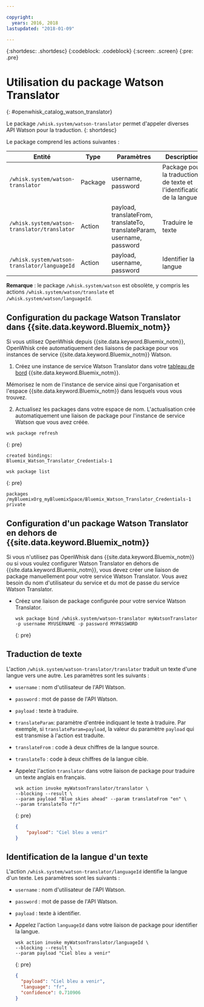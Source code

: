 ```yaml
---

copyright:
  years: 2016, 2018
lastupdated: "2018-01-09"

---
```


{:shortdesc: .shortdesc}
{:codeblock: .codeblock}
{:screen: .screen}
{:pre: .pre}

# Utilisation du package Watson Translator
{: #openwhisk_catalog_watson_translator}

Le package `/whisk.system/watson-translator` permet
d'appeler diverses API Watson pour la traduction.
{: shortdesc}

Le package comprend les actions suivantes :

| Entité | Type | Paramètres | Description |
| --- | --- | --- | --- |
| `/whisk.system/watson-translator` | Package | username, password | Package pour la traduction de texte et l'identification de la langue  |
| `/whisk.system/watson-translator/translator` | Action | payload, translateFrom, translateTo, translateParam, username, password | Traduire le texte |
| `/whisk.system/watson-translator/languageId` | Action | payload, username, password | Identifier la langue |

**Remarque** : le package `/whisk.system/watson` est obsolète, y compris les actions `/whisk.system/watson/translate` et `/whisk.system/watson/languageId`.

## Configuration du package Watson Translator dans {{site.data.keyword.Bluemix_notm}}

Si vous utilisez OpenWhisk depuis {{site.data.keyword.Bluemix_notm}}, OpenWhisk crée automatiquement des liaisons de package pour vos instances de service {{site.data.keyword.Bluemix_notm}} Watson. 

1. Créez une instance de service Watson Translator dans votre [tableau de bord](http://console.ng.Bluemix.net) {{site.data.keyword.Bluemix_notm}}. 
  
  Mémorisez le nom de l'instance de service ainsi que l'organisation et l'espace {{site.data.keyword.Bluemix_notm}} dans lesquels vous vous
trouvez.
  
2. Actualisez les packages dans votre espace de nom. L'actualisation
crée automatiquement une liaison de package pour l'instance de service Watson
que vous avez créée.
  ```
  wsk package refresh
  ```
  {: pre}
  
  ```
  created bindings:
  Bluemix_Watson_Translator_Credentials-1
  ```
  
  ```
  wsk package list
  ```
  {: pre}
  
  ```
  packages
  /myBluemixOrg_myBluemixSpace/Bluemix_Watson_Translator_Credentials-1 private
  ```
  
  
## Configuration d'un package Watson Translator en dehors de {{site.data.keyword.Bluemix_notm}}

Si vous n'utilisez pas OpenWhisk dans {{site.data.keyword.Bluemix_notm}} ou si vous voulez configurer
Watson Translator en dehors de {{site.data.keyword.Bluemix_notm}}, vous devez créer une liaison de package
manuellement pour votre service Watson Translator. Vous avez besoin du nom
d'utilisateur du service et du mot de passe du service Watson
Translator.

- Créez une liaison de package configurée pour votre service Watson
Translator.

  ```
  wsk package bind /whisk.system/watson-translator myWatsonTranslator -p username MYUSERNAME -p password MYPASSWORD
  ```
  {: pre}


## Traduction de texte

L'action `/whisk.system/watson-translator/translator` traduit un texte d'une langue vers une autre. Les paramètres sont les suivants :

- `username` : nom d'utilisateur de l'API Watson.
- `password` : mot de passe de l'API Watson.
- `payload` : texte à traduire.
- `translateParam`: paramètre d'entrée indiquant le texte à traduire. Par exemple, si `translateParam=payload`, la valeur du paramètre `payload` qui est transmise à l'action est traduite.
- `translateFrom` : code à deux chiffres de la langue source.
- `translateTo` : code à deux chiffres de la langue cible.

- Appelez l'action `translator` dans votre liaison de package pour traduire un texte anglais en français.
  ```
  wsk action invoke myWatsonTranslator/translator \
  --blocking --result \
  --param payload "Blue skies ahead" --param translateFrom "en" \
  --param translateTo "fr"
  ```
  {: pre}
  
  ```json
  {
      "payload": "Ciel bleu a venir"
  }
  ```
  
  
## Identification de la langue d'un texte

L'action `/whisk.system/watson-translator/languageId` identifie la langue d'un texte. Les paramètres sont les suivants :

- `username` : nom d'utilisateur de l'API Watson.
- `password` : mot de passe de l'API Watson.
- `payload` : texte à identifier.

- Appelez l'action `languageId` dans votre liaison de package pour identifier la langue.
  ```
  wsk action invoke myWatsonTranslator/languageId \
  --blocking --result \
  --param payload "Ciel bleu a venir"
  ```
  {: pre}
  
  ```json
  {
    "payload": "Ciel bleu a venir",
    "language": "fr",
    "confidence": 0.710906
  }
  ```
  
